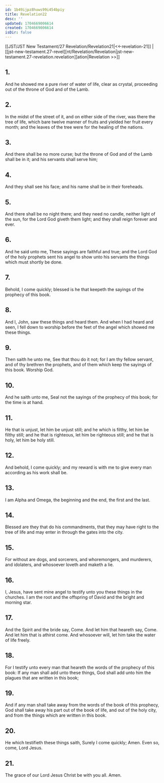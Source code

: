 ```yaml
---
id: 1b49ijpz8huws99i454bpiy
title: Revelation22
desc: ''
updated: 1704669006614
created: 1704669006614
isDir: false
---
```

[[JST/JST New Testament/27 Revelation/Revelation21|<<-revelation-21]] | [[jst-new-testament.27-revel[[nt/Revelation/Revelation|jst-new-testament.27-revelation.revelation]]ation|Revelation >>]]
## 1.
And he showed me a pure river of water of life, clear as crystal, proceeding out of the throne of God and of the Lamb.
## 2.
In the midst of the street of it, and on either side of the river, was there the tree of life, which bare twelve manner of fruits and yielded her fruit every month; and the leaves of the tree were for the healing of the nations.
## 3.
And there shall be no more curse; but the throne of God and of the Lamb shall be in it; and his servants shall serve him;
## 4.
And they shall see his face; and his name shall be in their foreheads.
## 5.
And there shall be no night there; and they need no candle, neither light of the sun, for the Lord God giveth them light; and they shall reign forever and ever.
## 6.
And he said unto me, These sayings are faithful and true; and the Lord God of the holy prophets sent his angel to show unto his servants the things which must shortly be done.
## 7.
Behold, I come quickly; blessed is he that keepeth the sayings of the prophecy of this book.
## 8.
And I, John, saw these things and heard them. And when I had heard and seen, I fell down to worship before the feet of the angel which showed me these things.
## 9.
Then saith he unto me, See that thou do it not; for I am thy fellow servant, and of thy brethren the prophets, and of them which keep the sayings of this book. Worship God.
## 10.
And he saith unto me, Seal not the sayings of the prophecy of this book; for the time is at hand.
## 11.
He that is unjust, let him be unjust still; and he which is filthy, let him be filthy still; and he that is righteous, let him be righteous still; and he that is holy, let him be holy still.
## 12.
And behold, I come quickly; and my reward is with me to give every man according as his work shall be.
## 13.
I am Alpha and Omega, the beginning and the end, the first and the last.
## 14.
Blessed are they that do his commandments, that they may have right to the tree of life and may enter in through the gates into the city.
## 15.
For without are dogs, and sorcerers, and whoremongers, and murderers, and idolaters, and whosoever loveth and maketh a lie.
## 16.
I, Jesus, have sent mine angel to testify unto you these things in the churches. I am the root and the offspring of David and the bright and morning star.
## 17.
And the Spirit and the bride say, Come. And let him that heareth say, Come. And let him that is athirst come. And whosoever will, let him take the water of life freely.
## 18.
For I testify unto every man that heareth the words of the prophecy of this book: If any man shall add unto these things, God shall add unto him the plagues that are written in this book;
## 19.
And if any man shall take away from the words of the book of this prophecy, God shall take away his part out of the book of life, and out of the holy city, and from the things which are written in this book.
## 20.
He which testifieth these things saith, Surely I come quickly; Amen. Even so, come, Lord Jesus.
## 21.
The grace of our Lord Jesus Christ be with you all. Amen.

